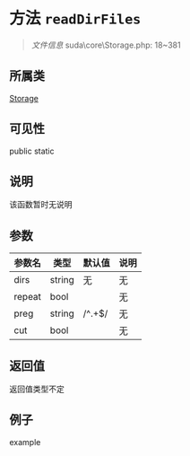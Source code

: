 # 方法 `readDirFiles`



> *文件信息* suda\core\Storage.php: 18~381

## 所属类 

[Storage](../Storage.md)

## 可见性

 public static

## 说明

该函数暂时无说明


## 参数


| 参数名 | 类型 | 默认值 | 说明 |
|--------|-----|-------|-------|
| dirs |  string | 无 | 无 |
| repeat |  bool |  | 无 |
| preg |  string | /^.+$/ | 无 |
| cut |  bool |  | 无 |



## 返回值

返回值类型不定


## 例子

example